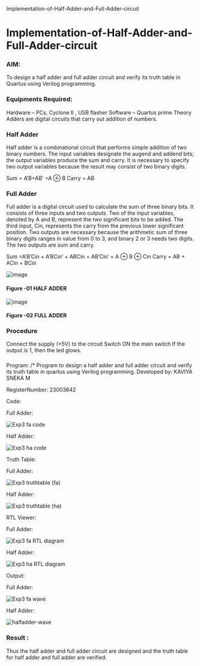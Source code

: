 Implementation-of-Half-Adder-and-Full-Adder-circuit

# Implementation-of-Half-Adder-and-Full-Adder-circuit
### AIM:
To design a half adder and full adder circuit and verify its truth table in Quartus using Verilog programming.

### Equipments Required:
Hardware – PCs, Cyclone II , USB flasher
Software – Quartus prime
Theory
Adders are digital circuits that carry out addition of numbers.

### Half Adder
Half adder is a combinational circuit that performs simple addition of two binary numbers. The input variables designate the augend and addend bits; the output variables produce the sum and carry. It is necessary to specify two output variables because the result may consist of two binary digits.

Sum = A’B+AB’ =A ⊕ B Carry = AB

### Full Adder
Full adder is a digital circuit used to calculate the sum of three binary bits. It consists of three inputs and two outputs. Two of the input variables, denoted by A and B, represent the two significant bits to be added. The third input, Cin, represents the carry from the previous lower significant position. Two outputs are necessary because the arithmetic sum of three binary digits ranges in value from 0 to 3, and binary 2 or 3 needs two digits. The two outputs are sum and carry.

Sum =A’B’Cin + A’BCin’ + ABCin + AB’Cin’ = A ⊕ B ⊕ Cin Carry = AB + ACin + BCin

 ![image](https://user-images.githubusercontent.com/36288975/163552156-a13e5a56-c638-4110-97d9-8896907c8d25.png)

#### Figure -01 HALF ADDER 


![image](https://user-images.githubusercontent.com/36288975/163552057-b3547877-6d07-45b4-b7e0-bcfebfad9e1d.png)

#### Figure -02 FULL ADDER 

### Procedure

Connect the supply (+5V) to the circuit
Switch ON the main switch
If the output is 1, then the led glows.
### 
Program:
/*
Program to design a half adder and full adder circuit and verify its truth table in quartus using Verilog programming.
Developed by: KAVIYA SNEKA M

RegisterNumber:  23003642

Code:

Full  Adder:

![Exp3 fa code](https://github.com/kaviya546/Exp-02-Implementation-of-Half-Adder-and-Full-Adder-circuit/assets/150368823/3aea4355-ca26-432a-b21b-02dcbe13b114)

Half Adder:

![Exp3 ha code](https://github.com/kaviya546/Exp-02-Implementation-of-Half-Adder-and-Full-Adder-circuit/assets/150368823/9475312d-43d9-4857-a6c4-609e152c55ea)

Truth Table:

Full Adder:

![Exp3 truthtable (fa)](https://github.com/kaviya546/Exp-02-Implementation-of-Half-Adder-and-Full-Adder-circuit/assets/150368823/75fcd093-24ae-43b0-a32a-f02a50d07d32)

Half Adder:

![Exp3 truthtable (ha)](https://github.com/kaviya546/Exp-02-Implementation-of-Half-Adder-and-Full-Adder-circuit/assets/150368823/15ba87c8-78fb-459e-8d10-67e15f6259fb)

RTL Viewer:

Full Adder:

![Exp3 fa RTL diagram](https://github.com/kaviya546/Exp-02-Implementation-of-Half-Adder-and-Full-Adder-circuit/assets/150368823/ef49070a-8405-4ffd-9d3f-1a529f629482)

Half Adder:

![Exp3 ha RTL diagram](https://github.com/kaviya546/Exp-02-Implementation-of-Half-Adder-and-Full-Adder-circuit/assets/150368823/4801d9ad-387e-401f-b73f-947eb2de9e1e)

Output:

Full Adder:

![Exp3 fa wave](https://github.com/kaviya546/Exp-02-Implementation-of-Half-Adder-and-Full-Adder-circuit/assets/150368823/adada4e1-6b30-4549-bc96-ae306ad906fb)

Half Adder:


![halfadder-wave](https://github.com/kaviya546/Exp-02-Implementation-of-Half-Adder-and-Full-Adder-circuit/assets/150368823/2a5c49a1-02d7-479a-9b89-9017f748f770)

### Result : 
Thus the half adder and full adder circuit are designed and the truth table for half adder and full adder are verified.

